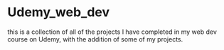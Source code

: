 # Udemy_web_dev
this is a collection of all of the projects I have completed in my web dev course on Udemy, with the addition of some of my projects.
